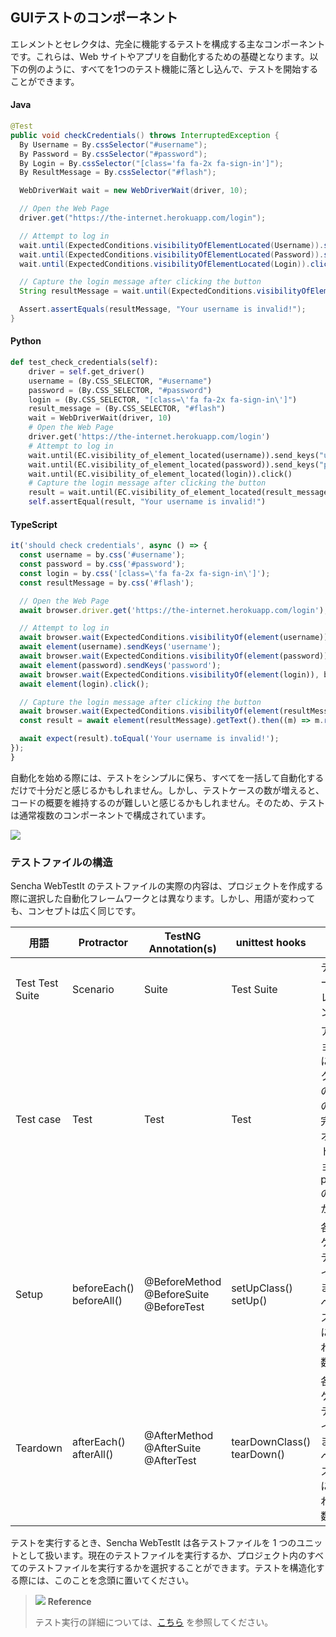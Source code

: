 ## GUIテストのコンポーネント

エレメントとセレクタは、完全に機能するテストを構成する主なコンポーネントです。これらは、Web サイトやアプリを自動化するための基礎となります。以下の例のように、すべてを1つのテスト機能に落とし込んで、テストを開始することができます。

#### Java
```java
@Test
public void checkCredentials() throws InterruptedException {
  By Username = By.cssSelector("#username");
  By Password = By.cssSelector("#password");
  By Login = By.cssSelector("[class='fa fa-2x fa-sign-in']");
  By ResultMessage = By.cssSelector("#flash");

  WebDriverWait wait = new WebDriverWait(driver, 10);

  // Open the Web Page
  driver.get("https://the-internet.herokuapp.com/login");

  // Attempt to log in
  wait.until(ExpectedConditions.visibilityOfElementLocated(Username)).sendKeys("username");
  wait.until(ExpectedConditions.visibilityOfElementLocated(Password)).sendKeys("password");
  wait.until(ExpectedConditions.visibilityOfElementLocated(Login)).click();

  // Capture the login message after clicking the button
  String resultMessage = wait.until(ExpectedConditions.visibilityOfElementLocated(ResultMessage)).getText().replaceAll("×", "").trim();

  Assert.assertEquals(resultMessage, "Your username is invalid!");
}
```

#### Python
```python
def test_check_credentials(self):
    driver = self.get_driver()
    username = (By.CSS_SELECTOR, "#username")
    password = (By.CSS_SELECTOR, "#password")
    login = (By.CSS_SELECTOR, "[class=\'fa fa-2x fa-sign-in\']")
    result_message = (By.CSS_SELECTOR, "#flash")
    wait = WebDriverWait(driver, 10)
    # Open the Web Page
    driver.get('https://the-internet.herokuapp.com/login')
    # Attempt to log in
    wait.until(EC.visibility_of_element_located(username)).send_keys("username")
    wait.until(EC.visibility_of_element_located(password)).send_keys("password")
    wait.until(EC.visibility_of_element_located(login)).click()
    # Capture the login message after clicking the button
    result = wait.until(EC.visibility_of_element_located(result_message)).text.replace("×", "").strip()
    self.assertEqual(result, "Your username is invalid!")
```

#### TypeScript
```typescript
it('should check credentials', async () => {
  const username = by.css('#username');
  const password = by.css('#password');
  const login = by.css('[class=\'fa fa-2x fa-sign-in\']');
  const resultMessage = by.css('#flash');

  // Open the Web Page
  await browser.driver.get('https://the-internet.herokuapp.com/login');

  // Attempt to log in
  await browser.wait(ExpectedConditions.visibilityOf(element(username)), browser.allScriptsTimeout, username.toString());
  await element(username).sendKeys('username');
  await browser.wait(ExpectedConditions.visibilityOf(element(password)), browser.allScriptsTimeout, password.toString());
  await element(password).sendKeys('password');
  await browser.wait(ExpectedConditions.visibilityOf(element(login)), browser.allScriptsTimeout, login.toString());
  await element(login).click();

  // Capture the login message after clicking the button
  await browser.wait(ExpectedConditions.visibilityOf(element(resultMessage)), browser.allScriptsTimeout, resultMessage.toString());
  const result = await element(resultMessage).getText().then((m) => m.replace(/×/g, '').trim());

  await expect(result).toEqual('Your username is invalid!');
});
}
```

自動化を始める際には、テストをシンプルに保ち、すべてを一括して自動化するだけで十分だと感じるかもしれません。しかし、テストケースの数が増えると、コードの概要を維持するのが難しいと感じるかもしれません。そのため、テストは通常複数のコンポーネントで構成されています。

![](https://docs.sencha.com/webtestit/guides/images/Test_structuring.png)

### テストファイルの構造

Sencha WebTestIt のテストファイルの実際の内容は、プロジェクトを作成する際に選択した自動化フレームワークとは異なります。しかし、用語が変わっても、コンセプトは広く同じです。

<table>
<colgroup>
<col style="width: 20%" />
<col style="width: 20%" />
<col style="width: 20%" />
<col style="width: 20%" />
<col style="width: 20%" />
</colgroup>
<thead>
<tr class="header">
<th><strong>用語</strong></th>
<th><strong>Protractor</strong></th>
<th><strong>TestNG Annotation(s)</strong></th>
<th><strong>unittest hooks</strong></th>
<th><strong>説明</strong></th>
</tr>
</thead>
<tbody>
<tr class="odd">
<td>Test Test Suite</td>
<td>Scenario</td>
<td>Suite</td>
<td>Test Suite</td>
<td>テストケースのコレクション</td>
</tr>
<tr class="even">
<td>Test case</td>
<td>Test</td>
<td>Test</td>
<td>Test</td>
<td>アサーションの後に続くアクションの単一の、自己完結したオーケストレーション。
<br>pass/failのどちらかです。</td>
</tr>
<tr class="odd">
<td>Setup</td>
<td>beforeEach()<br />
beforeAll()</td>
<td>@BeforeMethod<br />
@BeforeSuite<br />
@BeforeTest</td>
<td>setUpClass()<br />
setUp()</td>
<td>各テストケース、テストスイート、またはすべてのテストの前に実行される関数。</td>
</tr>
<tr class="even">
<td>Teardown</td>
<td>afterEach()<br />
<span>afterAll()</span></td>
<td>@AfterMethod<br />
@AfterSuite<br />
@AfterTest</td>
<td>tearDownClass()<br />
tearDown()</td>
<td>各テストケース、テストスイート、またはすべてのテストの後に実行される関数。</td>
</tr>
</tbody>
</table>

テストを実行するとき、Sencha WebTestIt は各テストファイルを 1 つのユニットとして扱います。現在のテストファイルを実行するか、プロジェクト内のすべてのテストファイルを実行するかを選択することができます。テストを構造化する際には、このことを念頭に置いてください。

> ![](https://docs.sencha.com/webtestit/guides/images/reference-icon.png) **Reference**
> 
> テスト実行の詳細については、[こちら](../PageObjects/Introduction.md) を参照してください。
